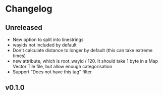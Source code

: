 # Changelog

## Unreleased

 * New option to split into linestrings
 * wayids not included by default
 * Don't calculate distance to longer by default (this can take extreme times)
 * new attribute, which is root_wayid / 120. It should take 1 byte in a Map
   Vector Tile file, but allow enough categorisation
 * Support “Does not have this tag” filter

## v0.1.0

